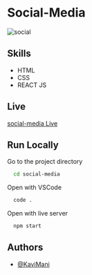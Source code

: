 # Social-Media

![social](https://github.com/user-attachments/assets/b5cedf87-58de-40c1-97f3-925ae7faf228)


## Skills

- HTML
- CSS
- REACT JS

## Live 

[social-media Live](https://manisocialmedia.netlify.app/)

## Run Locally

Go to the project directory

```bash
  cd social-media
```

Open with VSCode

```bash
  code .
```

Open with live server

```bash
  npm start
```


## Authors

- [@KaviMani](https://www.github.com/KaviMani09)










